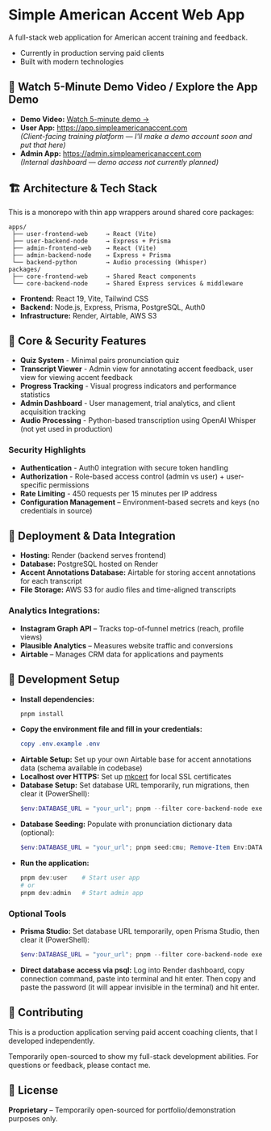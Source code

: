 # Simple American Accent Web App

A full-stack web application for American accent training and feedback.

- Currently in production serving paid clients
- Built with modern technologies

## 🚀 Watch 5-Minute Demo Video / Explore the App Demo

- **Demo Video:** [Watch 5-minute demo →](https://youtu.be/1I5FPCRFm7o)
- **User App:** https://app.simpleamericanaccent.com  
  _(Client-facing training platform — I'll make a demo account soon and put that here)_
- **Admin App:** https://admin.simpleamericanaccent.com  
  _(Internal dashboard — demo access not currently planned)_

## 🏗️ Architecture & Tech Stack

This is a monorepo with thin app wrappers around shared core packages:

```
apps/
 ├── user-frontend-web     → React (Vite)
 ├── user-backend-node     → Express + Prisma
 ├── admin-frontend-web    → React (Vite)
 ├── admin-backend-node    → Express + Prisma
 └── backend-python        → Audio processing (Whisper)
packages/
 ├── core-frontend-web     → Shared React components
 └── core-backend-node     → Shared Express services & middleware
```

- **Frontend:** React 19, Vite, Tailwind CSS
- **Backend:** Node.js, Express, Prisma, PostgreSQL, Auth0
- **Infrastructure:** Render, Airtable, AWS S3

## 🎯 Core & Security Features

- **Quiz System** - Minimal pairs pronunciation quiz
- **Transcript Viewer** - Admin view for annotating accent feedback, user view for viewing accent feedback
- **Progress Tracking** - Visual progress indicators and performance statistics
- **Admin Dashboard** - User management, trial analytics, and client acquisition tracking
- **Audio Processing** - Python-based transcription using OpenAI Whisper (not yet used in production)

### Security Highlights

- **Authentication** - Auth0 integration with secure token handling
- **Authorization** - Role-based access control (admin vs user) + user-specific permissions
- **Rate Limiting** - 450 requests per 15 minutes per IP address
- **Configuration Management** – Environment-based secrets and keys (no credentials in source)

## 🚀 Deployment & Data Integration

- **Hosting:** Render (backend serves frontend)
- **Database:** PostgreSQL hosted on Render
- **Accent Annotations Database:** Airtable for storing accent annotations for each transcript
- **File Storage:** AWS S3 for audio files and time-aligned transcripts

### Analytics Integrations:

- **Instagram Graph API** – Tracks top-of-funnel metrics (reach, profile views)
- **Plausible Analytics** – Measures website traffic and conversions
- **Airtable** – Manages CRM data for applications and payments

## 🧪 Development Setup

- **Install dependencies:**
  ```powershell
  pnpm install
  ```
- **Copy the environment file and fill in your credentials:**
  ```powershell
  copy .env.example .env
  ```
- **Airtable Setup:** Set up your own Airtable base for accent annotations data (schema available in codebase)
- **Localhost over HTTPS:** Set up [mkcert](https://github.com/FiloSottile/mkcert) for local SSL certificates
- **Database Setup:** Set database URL temporarily, run migrations, then clear it (PowerShell):
  ```powershell
  $env:DATABASE_URL = "your_url"; pnpm --filter core-backend-node exec prisma migrate dev; Remove-Item Env:DATABASE_URL
  ```
- **Database Seeding:** Populate with pronunciation dictionary data (optional):
  ```powershell
  $env:DATABASE_URL = "your_url"; pnpm seed:cmu; Remove-Item Env:DATABASE_URL
  ```
- **Run the application:**
  ```powershell
  pnpm dev:user    # Start user app
  # or
  pnpm dev:admin   # Start admin app
  ```

### Optional Tools

- **Prisma Studio:** Set database URL temporarily, open Prisma Studio, then clear it (PowerShell):
  ```powershell
  $env:DATABASE_URL = "your_url"; pnpm --filter core-backend-node exec prisma studio; Remove-Item Env:DATABASE_URL
  ```
- **Direct database access via psql:** Log into Render dashboard, copy connection command, paste into terminal and hit enter. Then copy and paste the password (it will appear invisible in the terminal) and hit enter.

## 🤝 Contributing

This is a production application serving paid accent coaching clients, that I developed independently.

Temporarily open-sourced to show my full-stack development abilities. For questions or feedback, please contact me.

## 📄 License

**Proprietary** – Temporarily open-sourced for portfolio/demonstration purposes only.
